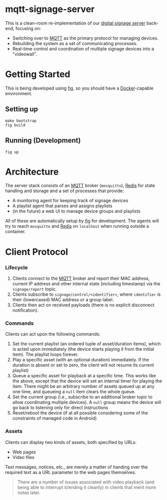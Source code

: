 # mqtt-signage-server

This is a clean-room re-implementation of our [digital signage server][dss] back-end, focusing on:

* Switching over to [MQTT][mqtt] as the primary protocol for managing devices.
* Rebuilding the system as a set of communicating processes.
* Real-time control and coordination of multiple signage devices into a "videowall".

# Getting Started

This is being developed using [fig][fig], so you should have a [Docker][d]-capable environment.

## Setting up

```
make bootstrap
fig build
```

## Running (Development)

```
fig up
```

# Architecture

The server stack consists of an [MQTT][mqtt] broker (`mosquitto`), [Redis][r] for state handling and storage and a set of processes that provide:

* A monitoring agent for keeping track of signage devices 
* A playlist agent that parses and assigns playlists
* (in the future) a web UI to manage device groups and playlists

All of these are automatically setup by [fig][fig] for development. The agents will try to reach `mosquitto` and [Redis][r] on `localhost` when running outside a container.

# Client Protocol

### Lifecycle

1. Clients connect to the [MQTT][mqtt] broker and report their MAC address, current IP address and other internal state (including timestamp) via the `signage/report` topic.
2. Clients subscribe to `signage/control/<identifier>`, where `identifier` is their (lowercased) MAC address or a group label.
3. Clients then act on received payloads (there is no explicit disconnect notification).

### Commands

Clients can act upon the following commands:

1. Set the current playlist (an ordered tuple of asset/duration items), which is acted upon immediately (the device starts playing it from the initial item). The playlist loops forever.
2. Play a specific asset (with an optional duration) immediately. If the duration is absent or set to zero, the client will not resume its current playlist)
3. Queue a specific asset for playback at a specific time. This works like the above, except that the device will set an internal timer for playing the item. There might be an arbitrary number of assets queued up at any one time, and queueing a `null` item clears the whole queue.
4. Set the current group (i.e., subscribe to an additional broker topic to allow coordinating multiple devices). A `null` group means the device will go back to listening only for direct instructions
5. Reset/reboot the device (if at all possible considering some of the constraints of managed code in Android)

### Assets

Clients can display two kinds of assets, both specified by URLs:

* Web pages
* Video files

Text messages, notices, etc., are merely a matter of handing over the required text as a URL parameter to the web pages themselves.

> There are a number of issues associated with video playback (and being able to interrupt it/ending it cleanly) in clients that merit more notes later.

[mqtt]: http://www.mqtt.org
[dss]: http://github.com/sapo/digital-signage-server
[fig]: http://www.fig.sh
[d]: http://www.docker.com
[r]: http://redis.io
